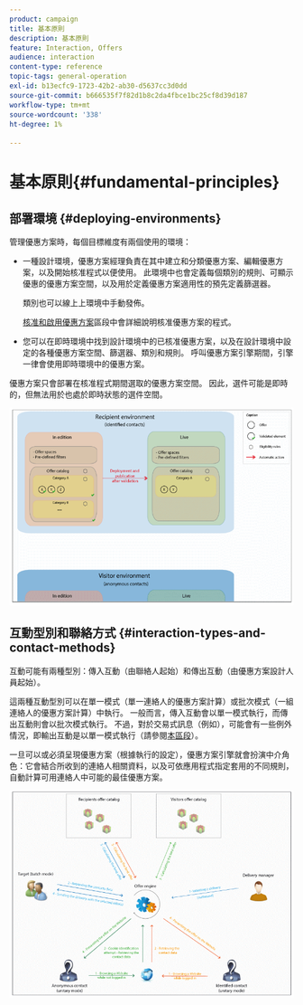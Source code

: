```yaml
---
product: campaign
title: 基本原則
description: 基本原則
feature: Interaction, Offers
audience: interaction
content-type: reference
topic-tags: general-operation
exl-id: b13ecfc9-1723-42b2-ab30-d5637cc3d0dd
source-git-commit: b666535f7f82d1b8c2da4fbce1bc25cf8d39d187
workflow-type: tm+mt
source-wordcount: '338'
ht-degree: 1%

---
```


# 基本原則{#fundamental-principles}



## 部署環境 {#deploying-environments}

管理優惠方案時，每個目標維度有兩個使用的環境：

* 一種設計環境，優惠方案經理負責在其中建立和分類優惠方案、編輯優惠方案，以及開始核准程式以便使用。 此環境中也會定義每個類別的規則、可顯示優惠的優惠方案空間，以及用於定義優惠方案適用性的預先定義篩選器。

  類別也可以線上上環境中手動發佈。

  [核准和啟用優惠方案](../../interaction/using/approving-and-activating-an-offer.md)區段中會詳細說明核准優惠方案的程式。

* 您可以在即時環境中找到設計環境中的已核准優惠方案，以及在設計環境中設定的各種優惠方案空間、篩選器、類別和規則。 呼叫優惠方案引擎期間，引擎一律會使用即時環境中的優惠方案。

優惠方案只會部署在核准程式期間選取的優惠方案空間。 因此，選件可能是即時的，但無法用於也處於即時狀態的選件空間。

![](assets/architecture_interaction1.png)

## 互動型別和聯絡方式 {#interaction-types-and-contact-methods}

互動可能有兩種型別：傳入互動（由聯絡人起始）和傳出互動（由優惠方案設計人員起始）。

這兩種互動型別可以在單一模式（單一連絡人的優惠方案計算）或批次模式（一組連絡人的優惠方案計算）中執行。 一般而言，傳入互動會以單一模式執行，而傳出互動則會以批次模式執行。 不過，對於交易式訊息（例如），可能會有一些例外情況，即輸出互動是以單一模式執行（請參閱[本區段](../../message-center/using/about-transactional-messaging.md)）。

一旦可以或必須呈現優惠方案（根據執行的設定），優惠方案引擎就會扮演中介角色：它會結合所收到的連絡人相關資料，以及可依應用程式指定套用的不同規則，自動計算可用連絡人中可能的最佳優惠方案。

![](assets/architecture_interaction2.png)

